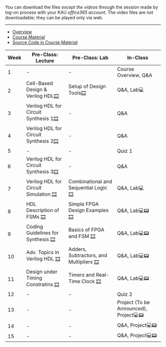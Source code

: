 You can download the files *except the videos* through the session made by log-on process with your *KAU office365 account*. The video files are not downloadable; they can be played only via web.
***
* [Overview](https://kau365-my.sharepoint.com/:p:/g/personal/taehwan_kim_kau_ac_kr/EfM0W-sjraBMmejZTL53R-MBl8uE4tNO_WkSyD__87WDzA?e=yh4GQj)
* [Course Material](https://kau365-my.sharepoint.com/:b:/g/personal/taehwan_kim_kau_ac_kr/EZFqcjlJY6lBiuDX9BX7kwMBP0kVKxJpcF3wx-xiIvpaaQ?e=rdGxOl)
* [Source Code in Course Material](https://kau365-my.sharepoint.com/:u:/g/personal/taehwan_kim_kau_ac_kr/EeJrchH6vuNApNwLGLFmmZkB0Lddl95733JtKHe78r804A?e=0P3jpD)

| Week | Pre-Class: Lecture                    | Pre-Class: Lab                        | In-Class                      |
|------|---------------------------------------|---------------------------------------|----------------------------|
|  1   | -                                     | -                                     | Course Overview, Q&A          |
|  2   | Cell-Based Design & Verilog HDL[🎞️]()      | Setup of Design Tools[🎞️]()                   | Q&A, Lab💻                      |
|  3   | Verilog HDL for Circuit Synthesis 1[🎞️]()       | -                                     | Q&A                      |
|  4   | Verilog HDL for Circuit Synthesis 2[🎞️]()       | -                                     | Q&A                      |
|  5   | -                                      | -                                     |  Quiz 1                      |
|  6   | Verilog HDL for Circuit Synthesis 3[🎞️]()       | -                                     |  Q&A                      |
|  7   | Verilog HDL for Circuit Simulation [🎞️]()       | Combinational and Sequential Logic [🎞️]()                                    | Q&A, Lab💻                      |
|  8   | HDL Description of FSMs [🎞️]()       | Simple FPGA Design Examples [🎞️]()                                     | Q&A, Lab💻📟                      |
|  9   | Coding Guidelines for Synthesis [🎞️]()       | Basics of FPGA and FSM [🎞️]()                                     | Q&A, Lab💻📟                      |
|  10   | Adv. Topics in Verilog HDL [🎞️]()       | Adders, Subtractors, and Multipliers [🎞️]()                                     | Q&A, Lab💻📟                      |
|  11   | Design under Timing Constratins [🎞️]()       | Timers and Real-Time Clock [🎞️]()                                     |  Q&A, Lab💻📟                      |
|  12   | -                                    | -                                     | Quiz 2                      |
|  13   | -                                    | -                                     | Project (To be Announced), Project💻📟                      |
|  14   | -                                    | -                                     | Q&A, Project💻📟                      |
|  15   | -                                    | -                                     | Q&A, Project💻📟                      |
